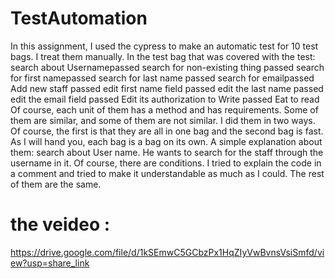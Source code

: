 # TestAutomation
In this assignment, I used the cypress to make an automatic test for 10 test bags. I treat them manually.
In the test bag that was covered with the test:
search about Usernamepassed
search for non-existing thing passed
search for first namepassed
search for last name passed
search for emailpassed
Add new staff passed
edit first name field passed
edit the last name passed
edit the email field passed
Edit its authorization to Write passed
Eat to read
Of course, each unit of them has a method and has requirements. Some of them are similar, and some of them are not similar. I did them in two ways. Of course, the first is that they are all in one bag and the second bag is fast. As I will hand you, each bag is a bag on its own.
A simple explanation about them: search about User name. He wants to search for the staff through the username in it. Of course, there are conditions. I tried to explain the code in a comment and tried to make it understandable as much as I could. The rest of them are the same. 
# the veideo : 
https://drive.google.com/file/d/1kSEmwC5GCbzPx1HqZIyVwBvnsVsiSmfd/view?usp=share_link

